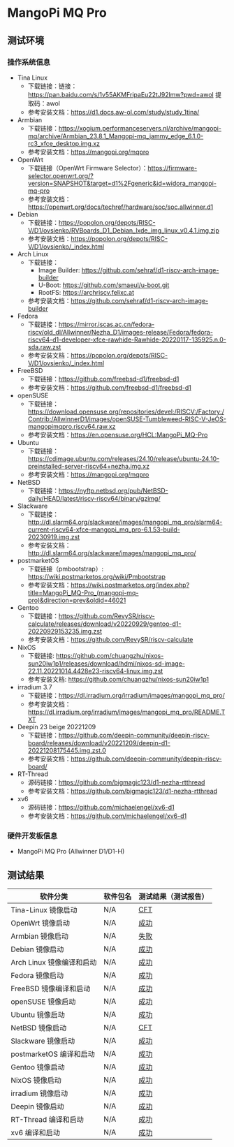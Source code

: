 # MangoPi MQ Pro

## 测试环境

### 操作系统信息

- Tina Linux
  - 下载链接：链接：https://pan.baidu.com/s/1v55AKMFripaEu22tJ92lmw?pwd=awol 提取码：awol
  - 参考安装文档：https://d1.docs.aw-ol.com/study/study_1tina/
- Armbian
  - 下载链接：https://xogium.performanceservers.nl/archive/mangopi-mq/archive/Armbian_23.8.1_Mangopi-mq_jammy_edge_6.1.0-rc3_xfce_desktop.img.xz
  - 参考安装文档：https://mangopi.org/mqpro
- OpenWrt
  - 下载链接（OpenWrt Firmware Selector）：https://firmware-selector.openwrt.org/?version=SNAPSHOT&target=d1%2Fgeneric&id=widora_mangopi-mq-pro
  - 参考安装文档：https://openwrt.org/docs/techref/hardware/soc/soc.allwinner.d1
- Debian
  - 下载链接：https://popolon.org/depots/RISC-V/D1/ovsienko/RVBoards_D1_Debian_lxde_img_linux_v0.4.1.img.zip
  - 参考安装文档：https://popolon.org/depots/RISC-V/D1/ovsienko/_index.html
- Arch Linux
  - 下载链接：
      - Image Builder: https://github.com/sehraf/d1-riscv-arch-image-builder
      - U-Boot: https://github.com/smaeul/u-boot.git
      - RootFS: https://archriscv.felixc.at
  - 参考安装文档：https://github.com/sehraf/d1-riscv-arch-image-builder
- Fedora
  - 下载链接：https://mirror.iscas.ac.cn/fedora-riscv/old_dl/Allwinner/Nezha_D1/images-release/Fedora/fedora-riscv64-d1-developer-xfce-rawhide-Rawhide-20220117-135925.n.0-sda.raw.zst
  - 参考安装文档：https://popolon.org/depots/RISC-V/D1/ovsienko/_index.html
- FreeBSD
  - 下载链接：https://github.com/freebsd-d1/freebsd-d1
  - 参考安装文档：https://github.com/freebsd-d1/freebsd-d1
- openSUSE
  - 下载链接：https://download.opensuse.org/repositories/devel:/RISCV:/Factory:/Contrib:/AllwinnerD1/images/openSUSE-Tumbleweed-RISC-V-JeOS-mangopimqpro.riscv64.raw.xz
  - 参考安装文档：https://en.opensuse.org/HCL:MangoPi_MQ-Pro
- Ubuntu
  - 下载链接：https://cdimage.ubuntu.com/releases/24.10/release/ubuntu-24.10-preinstalled-server-riscv64+nezha.img.xz
  - 参考安装文档：https://mangopi.org/mqpro
- NetBSD
  - 下载链接：https://nyftp.netbsd.org/pub/NetBSD-daily/HEAD/latest/riscv-riscv64/binary/gzimg/
- Slackware
  - 下载链接：http://dl.slarm64.org/slackware/images/mangopi_mq_pro/slarm64-current-riscv64-xfce-mangopi_mq_pro-6.1.53-build-20230919.img.zst
  - 参考安装文档：http://dl.slarm64.org/slackware/images/mangopi_mq_pro/
- postmarketOS
  - 下载链接（pmbootstrap）: https://wiki.postmarketos.org/wiki/Pmbootstrap
  - 参考安装文档：https://wiki.postmarketos.org/index.php?title=MangoPi_MQ-Pro_(mangopi-mq-pro)&direction=prev&oldid=46021
- Gentoo
  - 下载链接：https://github.com/RevySR/riscv-calculate/releases/download/v20220929/gentoo-d1-20220929153235.img.zst
  - 参考安装文档：https://github.com/RevySR/riscv-calculate
- NixOS
  - 下载链接: https://github.com/chuangzhu/nixos-sun20iw1p1/releases/download/hdmi/nixos-sd-image-22.11.20221014.4428e23-riscv64-linux.img.zst
  - 参考安装文档: https://github.com/chuangzhu/nixos-sun20iw1p1
- irradium 3.7
  - 下载链接：https://dl.irradium.org/irradium/images/mangopi_mq_pro/
  - 参考安装文档：https://dl.irradium.org/irradium/images/mangopi_mq_pro/README.TXT
- Deepin 23 beige 20221209
  - 下载链接：https://github.com/deepin-community/deepin-riscv-board/releases/download/v20221209/deepin-d1-20221208175445.img.zst.0
  - 参考安装文档：https://github.com/deepin-community/deepin-riscv-board/
- RT-Thread
  - 源码链接：https://github.com/bigmagic123/d1-nezha-rtthread
  - 参考安装文档：https://github.com/bigmagic123/d1-nezha-rtthread
- xv6
  - 源码链接：https://github.com/michaelengel/xv6-d1
  - 参考安装文档：https://github.com/michaelengel/xv6-d1

### 硬件开发板信息

- MangoPi MQ Pro (Allwinner D1/D1-H)

## 测试结果

| 软件分类                  | 软件包名 | 测试结果（测试报告） |
| ------------------------- | -------- | -------------------- |
| Tina-Linux 镜像启动       | N/A      | [CFT][Tina]          |
| OpenWrt 镜像启动          | N/A      | [成功][OpenWrt]      |
| Armbian 镜像启动          | N/A      | [失败][Armbian]      |
| Debian 镜像启动           | N/A      | [成功][Debian]       |
| Arch Linux 镜像编译和启动 | N/A      | [成功][Archlinux]    |
| Fedora 镜像启动           | N/A      | [成功][Fedora]       |
| FreeBSD 镜像编译和启动    | N/A      | [成功][FreeBSD]      |
| openSUSE 镜像启动         | N/A      | [成功][openSUSE]     |
| Ubuntu 镜像启动           | N/A      | [成功][Ubuntu]       |
| NetBSD 镜像启动           | N/A      | [CFT][NetBSD]        |
| Slackware 镜像启动        | N/A      | [成功][Slackware]    |
| postmarketOS 编译和启动   | N/A      | [成功][pmOS]         |
| Gentoo 镜像启动           | N/A      | [成功][Gentoo]       |
| NixOS 镜像启动            | N/A      | [成功][NixOS]        |
| irradium 镜像启动         | N/A      | [成功][irradium]     |
| Deepin 镜像启动           | N/A      | [成功][Deepin]       |
| RT-Thread 编译和启动      | N/A      | [成功][RT-Thread]    |
| xv6 编译和启动            | N/A      | [成功][xv6]          |

[Tina]: ./TinaLinux/README_zh.md
[OpenWrt]: ./OpenWrt/README_zh.md
[Debian]: ./Debian/README_zh.md
[Armbian]: ./Armbian/README_zh.md
[Archlinux]: ./Archlinux/README_zh.md
[Fedora]: ./Fedora/README_zh.md
[FreeBSD]: ./FreeBSD/README_zh.md
[openSUSE]: ./openSUSE/README_zh.md
[Ubuntu]: ./Ubuntu/README_zh.md
[NetBSD]: ./NetBSD/README_zh.md
[Slackware]: ./Slackware/README_zh.md
[pmOS]: ./postmarketOS/README_zh.md
[Gentoo]: ./Gentoo/README_zh.md
[NixOS]: ./NixOS/README_zh.md
[irradium]: ./irradium/README_zh.md
[Deepin]: ./Deepin/README_zh.md
[RT-Thread]: ./RT-Thread/README_zh.md
[xv6]: ./xv6/README_zh.md
